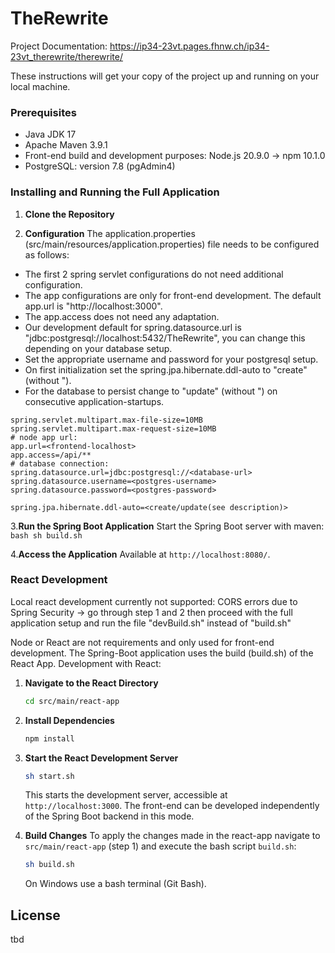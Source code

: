 # TheRewrite

Project Documentation: https://ip34-23vt.pages.fhnw.ch/ip34-23vt_therewrite/therewrite/

These instructions will get your copy of the project up and running on your local machine.

### Prerequisites

- Java JDK 17
- Apache Maven 3.9.1
- Front-end build and development purposes: Node.js 20.9.0 -> npm 10.1.0
- PostgreSQL: version 7.8 (pgAdmin4)

### Installing and Running the Full Application

1. **Clone the Repository**

2. **Configuration**
The application.properties (src/main/resources/application.properties) file needs to be configured as follows:
- The first 2 spring servlet configurations do not need additional configuration.
- The app configurations are only for front-end development. The default app.url is "http://localhost:3000".
- The app.access does not need any adaptation.
- Our development default for spring.datasource.url is "jdbc:postgresql://localhost:5432/TheRewrite", you can change this depending on your database setup.
- Set the appropriate username and password for your postgresql setup.
- On first initialization set the spring.jpa.hibernate.ddl-auto to "create" (without ").
- For the database to persist change to "update" (without ") on consecutive application-startups.
```properties
spring.servlet.multipart.max-file-size=10MB
spring.servlet.multipart.max-request-size=10MB
# node app url:
app.url=<frontend-localhost>
app.access=/api/**
# database connection:
spring.datasource.url=jdbc:postgresql://<database-url>
spring.datasource.username=<postgres-username>
spring.datasource.password=<postgres-password>

spring.jpa.hibernate.ddl-auto=<create/update(see description)>
```

3.**Run the Spring Boot Application**
Start the Spring Boot server with maven:
    ```bash
    sh build.sh
    ```
    

4.**Access the Application**
Available at `http://localhost:8080/`.

### React Development

Local react development currently not supported: CORS errors due to Spring Security -> go through step 1 and 2 then proceed with the full application setup and run the file "devBuild.sh" instead of "build.sh"

Node or React are not requirements and only used for front-end development.
The Spring-Boot application uses the build (build.sh) of the React App. 
Development with React:

1. **Navigate to the React Directory**
   ```bash
   cd src/main/react-app
   ```

2. **Install Dependencies**
   ```bash
   npm install
   ```

3. **Start the React Development Server**
   ```bash
   sh start.sh
   ```
   This starts the development server, accessible at `http://localhost:3000`. The front-end can be developed independently of the Spring Boot backend in this mode.

4. **Build Changes**
   To apply the changes made in the react-app navigate to `src/main/react-app` (step 1) and execute the bash script `build.sh`:
   ```bash
   sh build.sh
   ```
   On Windows use a bash terminal (Git Bash).


## License
tbd


